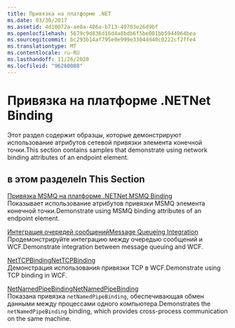 ```yaml
---
title: Привязка на платформе .NET
ms.date: 03/30/2017
ms.assetid: 4d10072a-ae0a-486a-b713-49703e26d9bf
ms.openlocfilehash: 5679c9d836d16d4a8bdb6f5be001bb5944964bea
ms.sourcegitcommit: bc293b14af795e0e999e3304dd40c0222cf2ffe4
ms.translationtype: MT
ms.contentlocale: ru-RU
ms.lasthandoff: 11/26/2020
ms.locfileid: "96260088"
---
```

# <a name="net-binding"></a><span data-ttu-id="b35fc-102">Привязка на платформе .NET</span><span class="sxs-lookup"><span data-stu-id="b35fc-102">Net Binding</span></span>

<span data-ttu-id="b35fc-103">Этот раздел содержит образцы, которые демонстрируют использование атрибутов сетевой привязки элемента конечной точки.</span><span class="sxs-lookup"><span data-stu-id="b35fc-103">This section contains samples that demonstrate using network binding attributes of an endpoint element.</span></span>  
  
## <a name="in-this-section"></a><span data-ttu-id="b35fc-104">в этом разделе</span><span class="sxs-lookup"><span data-stu-id="b35fc-104">In This Section</span></span>  

 [<span data-ttu-id="b35fc-105">Привязка MSMQ на платформе .NET</span><span class="sxs-lookup"><span data-stu-id="b35fc-105">Net MSMQ Binding</span></span>](net-msmq-binding.md)  
 <span data-ttu-id="b35fc-106">Показывает использование атрибутов привязки MSMQ элемента конечной точки.</span><span class="sxs-lookup"><span data-stu-id="b35fc-106">Demonstrate using MSMQ binding attributes of an endpoint element.</span></span>  
  
 [<span data-ttu-id="b35fc-107">Интеграция очередей сообщений</span><span class="sxs-lookup"><span data-stu-id="b35fc-107">Message Queueing Integration</span></span>](message-queueing-integration.md)  
 <span data-ttu-id="b35fc-108">Продемонстрируйте интеграцию между очередью сообщений и WCF.</span><span class="sxs-lookup"><span data-stu-id="b35fc-108">Demonstrate integration between message queuing and WCF.</span></span>  
  
 [<span data-ttu-id="b35fc-109">NetTCPBinding</span><span class="sxs-lookup"><span data-stu-id="b35fc-109">NetTCPBinding</span></span>](nettcpbinding.md)  
 <span data-ttu-id="b35fc-110">Демонстрация использования привязки TCP в WCF.</span><span class="sxs-lookup"><span data-stu-id="b35fc-110">Demonstrate using TCP binding in WCF.</span></span>  
  
 [<span data-ttu-id="b35fc-111">NetNamedPipeBinding</span><span class="sxs-lookup"><span data-stu-id="b35fc-111">NetNamedPipeBinding</span></span>](netnamedpipebinding.md)  
 <span data-ttu-id="b35fc-112">Показана привязка `netNamedPipeBinding`, обеспечивающая обмен данными между процессами одного компьютера.</span><span class="sxs-lookup"><span data-stu-id="b35fc-112">Demonstrates the `netNamedPipeBinding` binding, which provides cross-process communication on the same machine.</span></span>

